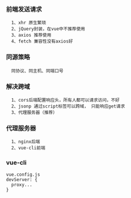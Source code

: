 ### 前端发送请求
```
  1、xhr 原生繁琐
  2、jQuery封装，在vue中不推荐使用
  3、axios 推荐使用
  4、fetch 兼容性没有axios好
```

### 同源策略

```
  同协议、同主机、同端口号
```

### 解决跨域

```
  1、cors后端配置响应头，所有人都可以请求访问，不好
  2、jsonp 通过script标签可以跨域， 只能响应get请求
  3、代理服务器（推荐）
```

### 代理服务器

```
  1、nginx后端
  2、vue-cli前端
```

### vue-cli

```
vue.config.js
devServer: {
  proxy...
}
```
